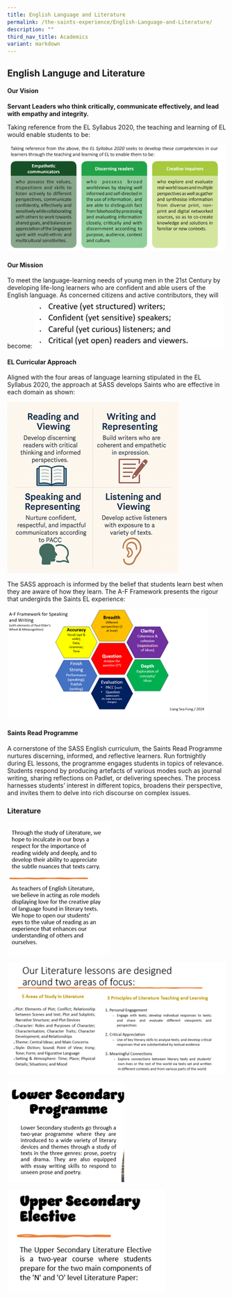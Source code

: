 ```yaml
---
title: English Language and Literature
permalink: /the-saints-experience/English-Language-and-Literature/
description: ""
third_nav_title: Academics
variant: markdown
---
```

## English Languge and Literature 

#### Our Vision 

**Servant Leaders who think critically, communicate effectively, and lead with empathy and integrity.**

Taking reference from the EL Syllabus 2020, the teaching and learning of EL would enable students to be:

![](/images/EL_Syllabus.png)


#### Our Mission

To meet the language-learning needs of young men in the 21st Century by developing life-long learners who are confident and able users of the English language. As concerned citizens and active contributors, they will become:
![](/images/Mission.png)



#### EL Curricular Approach 

Aligned with the four areas of language learning stipulated in the EL Syllabus 2020, the approach at SASS develops Saints who are effective in each domain as shown:

![](/images/Curricular_Approach.png)

The SASS approach is informed by the belief that students learn best when they are aware of how they learn. The A-F Framework presents the rigour that undergirds the Saints EL experience:

![](/images/AF_Framework.png)

#### Saints Read Programme

A cornerstone of the SASS English curriculum, the Saints Read Programme nurtures discerning, informed, and reflective learners. Run fortnightly during EL lessons, the programme engages students in topics of relevance. Students respond by producing artefacts of various modes such as journal writing, sharing reflections on Padlet, or delivering speeches. The process harnesses students’ interest in different topics, broadens their perspective, and invites them to delve into rich discourse on complex issues.

### Literature

![](/images/Literature1.png)

![](/images/Literature2.png)

![](/images/Literature3.png)

![](/images/Literature4.png)
